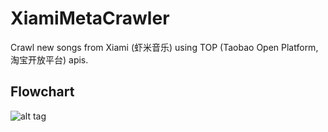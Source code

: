 # XiamiMetaCrawler
Crawl new songs from Xiami (虾米音乐) using TOP (Taobao Open Platform, 淘宝开放平台) apis.

## Flowchart
![alt tag](https://raw.githubusercontent.com/xlrtx/XiamiMetaCrawler/master/xiami.png)
